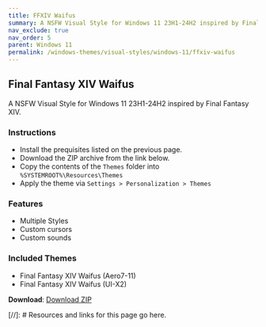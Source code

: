```yaml
---
title: FFXIV Waifus
summary: A NSFW Visual Style for Windows 11 23H1-24H2 inspired by Final Fantasy XIV.
nav_exclude: true
nav_order: 5
parent: Windows 11
permalink: /windows-themes/visual-styles/windows-11/ffxiv-waifus
---
```


## Final Fantasy XIV Waifus
A NSFW Visual Style for Windows 11 23H1-24H2 inspired by Final Fantasy XIV.

### Instructions

- Install the prequisites listed on the previous page.
- Download the ZIP archive from the link below.
- Copy the contents of the `Themes` folder into `%SYSTEMROOT%\Resources\Themes`
- Apply the theme via `Settings > Personalization > Themes`

### Features

- Multiple Styles
- Custom cursors
- Custom sounds

### Included Themes

- Final Fantasy XIV Waifus (Aero7-11)
- Final Fantasy XIV Waifus (UI-X2)

**Download**: [Download ZIP]

<!-- ////////////////////////////////////////////////////////////////////////////////////////////////////////////////////// -->

[//]: # Resources and links for this page go here.

[Preivew]: https://gitlab.com/the-back-room/visual-styles/windows-11/nsfw/ffxiv-waifus/-/raw/main/Extras/Preview.bmp
[Download ZIP]: https://gitlab.com/the-back-room/visual-styles/windows-11/nsfw/final-fantasy-xiv-waifus/-/archive/main/final-fantasy-xiv-waifus-main.zip

<!-- ////////////////////////////////////////////////////////////////////////////////////////////////////////////////////// -->
